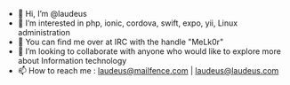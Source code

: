 - 👋 Hi, I’m @laudeus
- 👀 I’m interested in php, ionic, cordova, swift, expo, yii, Linux administration
- 🌱 You can find me over at IRC with the handle "MeLk0r"
- 💞️ I’m looking to collaborate with anyone who would like to explore more about Information technology
- 📫 How to reach me : laudeus@mailfence.com | laudeus@laudeus.com

<!---
laudeus/laudeus is a ✨ special ✨ repository because its `README.md` (this file) appears on your GitHub profile.
You can click the Preview link to take a look at your changes.
--->

